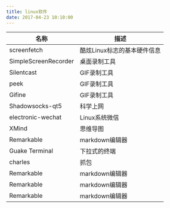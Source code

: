 ```yaml
---
title: linux软件
date: 2017-04-23 10:10:00
---
```


|名称              |描述                  |
|-----------------|---------------------|
|screenfetch         |酷炫Linux标志的基本硬件信息|
|SimpleScreenRecorder|桌面录制工具|
|Silentcast          |GIF录制工具|
|peek                |GIF录制工具|
|Gifine              |GIF录制工具|
|Shadowsocks-qt5     |科学上网|
|electronic-wechat   |Linux系统微信|
|XMind               |思维导图|
|Remarkable          |markdown编辑器|
|Guake Terminal      |下拉式的终端|
|charles             |抓包|
|Remarkable          |markdown编辑器|
|Remarkable          |markdown编辑器|
|Remarkable          |markdown编辑器|




